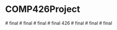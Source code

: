 # COMP426Project
#   f i n a l  
 #   f i n a l  
 #   f i n a l  
 #   f i n a l   4 2 6  
 #   f i n a l  
 #   f i n a l  
 #   f i n a l  
 
